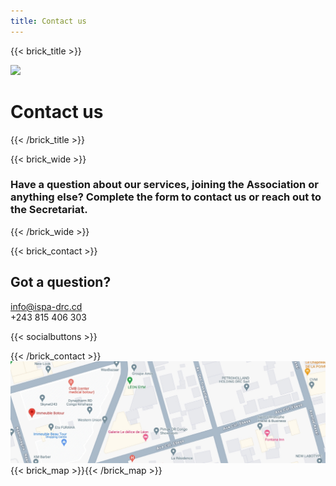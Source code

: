 ```yaml
---
title: Contact us
---
```

{{< brick_title >}}

![](/uploads/photos/bricks.png)

# Contact us

{{< /brick_title >}}

{{< brick_wide >}}

### Have a question about our services, joining the Association or anything else? Complete the form to contact us or reach out to the Secretariat.

{{< /brick_wide >}}

{{< brick_contact >}}

## Got a question?

info@ispa-drc.cd  
+243 815 406 303

{{< socialbuttons >}}

{{< /brick_contact >}}
![ISPA-DRC Location](/static/uploads/map2.jpg)
{{< brick_map >}}{{< /brick_map >}}
